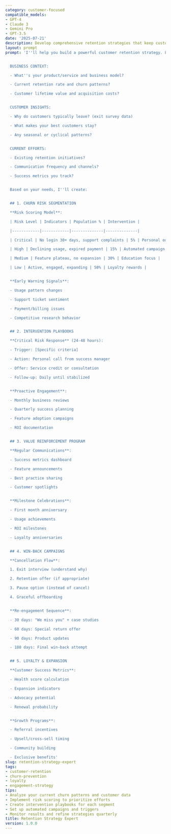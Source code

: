 ```yaml
---
category: customer-focused
compatible_models:
- GPT-4
- Claude 3
- Gemini Pro
- GPT-3.5
date: '2025-07-21'
description: Develop comprehensive retention strategies that keep customers engaged and reduce churn. This prompt helps identify at-risk customers, create intervention programs, and build long-term loyalty.
layout: prompt
prompt: 'I''ll help you build a powerful customer retention strategy. Let''s understand your situation:


  BUSINESS CONTEXT:

  - What''s your product/service and business model?

  - Current retention rate and churn patterns?

  - Customer lifetime value and acquisition costs?


  CUSTOMER INSIGHTS:

  - Why do customers typically leave? (exit survey data)

  - What makes your best customers stay?

  - Any seasonal or cyclical patterns?


  CURRENT EFFORTS:

  - Existing retention initiatives?

  - Communication frequency and channels?

  - Success metrics you track?


  Based on your needs, I''ll create:


  ## 1. CHURN RISK SEGMENTATION

  **Risk Scoring Model**:

  | Risk Level | Indicators | Population % | Intervention |

  |------------|------------|--------------|--------------|

  | Critical | No login 30+ days, support complaints | 5% | Personal outreach |

  | High | Declining usage, expired payment | 15% | Automated campaign |

  | Medium | Feature plateau, no expansion | 30% | Education focus |

  | Low | Active, engaged, expanding | 50% | Loyalty rewards |


  **Early Warning Signals**:

  - Usage pattern changes

  - Support ticket sentiment

  - Payment/billing issues

  - Competitive research behavior


  ## 2. INTERVENTION PLAYBOOKS

  **Critical Risk Response** (24-48 hours):

  - Trigger: [Specific criteria]

  - Action: Personal call from success manager

  - Offer: Service credit or consultation

  - Follow-up: Daily until stabilized


  **Proactive Engagement**:

  - Monthly business reviews

  - Quarterly success planning

  - Feature adoption campaigns

  - ROI documentation


  ## 3. VALUE REINFORCEMENT PROGRAM

  **Regular Communications**:

  - Success metrics dashboard

  - Feature announcements

  - Best practice sharing

  - Customer spotlights


  **Milestone Celebrations**:

  - First month anniversary

  - Usage achievements

  - ROI milestones

  - Loyalty anniversaries


  ## 4. WIN-BACK CAMPAIGNS

  **Cancellation Flow**:

  1. Exit interview (understand why)

  2. Retention offer (if appropriate)

  3. Pause option (instead of cancel)

  4. Graceful offboarding


  **Re-engagement Sequence**:

  - 30 days: "We miss you" + case studies

  - 60 days: Special return offer

  - 90 days: Product updates

  - 180 days: Final win-back attempt


  ## 5. LOYALTY & EXPANSION

  **Customer Success Metrics**:

  - Health score calculation

  - Expansion indicators

  - Advocacy potential

  - Renewal probability


  **Growth Programs**:

  - Referral incentives

  - Upsell/cross-sell timing

  - Community building

  - Exclusive benefits'
slug: retention-strategy-expert
tags:
- customer-retention
- churn-prevention
- loyalty
- engagement-strategy
tips:
- Analyze your current churn patterns and customer data
- Implement risk scoring to prioritize efforts
- Create intervention playbooks for each segment
- Set up automated campaigns and triggers
- Monitor results and refine strategies quarterly
title: Retention Strategy Expert
version: 1.0.0
---
```

